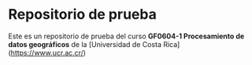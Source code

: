 # Repositorio de prueba

Este es un repositorio de prueba del curso **GF0604-1 Procesamiento de datos geográficos** de la [Universidad de Costa Rica] (https://www.ucr.ac.cr/)
